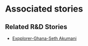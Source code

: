 # Associated stories

<!-- !!DO NOT REMOVE!! start autogenerated hyperlinks -->
## Related R&D Stories
- [Expplorer\-Ghana\-Seth Akumani](/RnD-Archive/stories/?doc=19_Seth_Ghana-en-US)
<!-- !!DO NOT REMOVE!! end autogenerated hyperlinks -->